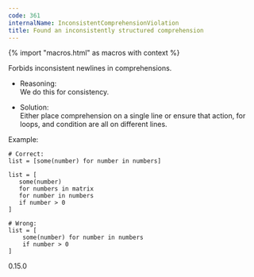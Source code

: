```yaml
---
code: 361
internalName: InconsistentComprehensionViolation
title: Found an inconsistently structured comprehension
---
```


{% import "macros.html" as macros with context %}

Forbids inconsistent newlines in comprehensions.

  - Reasoning:  
    We do this for consistency.

  - Solution:  
    Either place comprehension on a single line or ensure that action,
    for loops, and condition are all on different lines.

Example:

    # Correct:
    list = [some(number) for number in numbers]
    
    list = [
       some(number)
       for numbers in matrix
       for number in numbers
       if number > 0
    ]
    
    # Wrong:
    list = [
        some(number) for number in numbers
        if number > 0
    ]

<div class="versionadded">

0.15.0

</div>